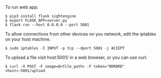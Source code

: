 To run web app:

	$ pip3 install flask sightengine
    $ export FLASK_APP=server.py
	$ flask run --host 0.0.0.0 --port 5001

To allow connections from other devices on you network, edit the iptables on
your host machine.

    $ sudo iptables -I INPUT -p tcp --dport 5001 -j ACCEPT

To upload a file visit host:5001/ in a web browser, or you can use curl.

    $ curl -X POST -F image=@<file_path> -F token="RDRDRD" <host>:5001/upload


	
